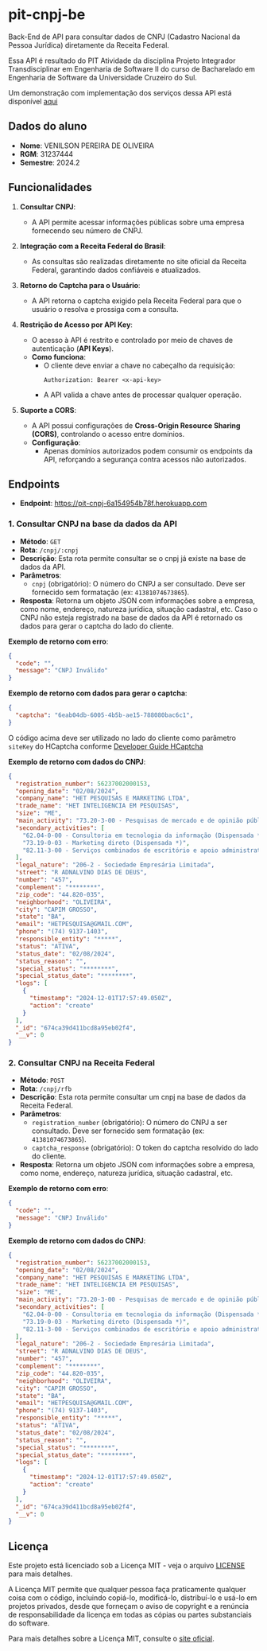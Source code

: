 # pit-cnpj-be

Back-End de API para consultar dados de CNPJ (Cadastro Nacional da Pessoa Jurídica) diretamente da Receita Federal.

Essa API é resultado do PIT Atividade da disciplina Projeto Integrador Transdisciplinar em Engenharia de Software II do curso de Bacharelado em Engenharia de Software da Universidade Cruzeiro do Sul.

Um demonstração com implementação dos serviços dessa API está disponível [aqui](https://pit-cnpj.venith.com.br)

## Dados do aluno
- **Nome**: VENILSON PEREIRA DE OLIVEIRA
- **RGM**: 31237444
- **Semestre**: 2024.2

## Funcionalidades

1. **Consultar CNPJ**:
   - A API permite acessar informações públicas sobre uma empresa fornecendo seu número de CNPJ.

2. **Integração com a Receita Federal do Brasil**:
   - As consultas são realizadas diretamente no site oficial da Receita Federal, garantindo dados confiáveis e atualizados.

3. **Retorno do Captcha para o Usuário**:
   - A API retorna o captcha exigido pela Receita Federal para que o usuário o resolva e prossiga com a consulta.

4. **Restrição de Acesso por API Key**:
   - O acesso à API é restrito e controlado por meio de chaves de autenticação (**API Keys**).
   - **Como funciona**:
     - O cliente deve enviar a chave no cabeçalho da requisição:
       ```http
       Authorization: Bearer <x-api-key>
       ```
     - A API valida a chave antes de processar qualquer operação.

5. **Suporte a CORS**:
   - A API possui configurações de **Cross-Origin Resource Sharing (CORS)**, controlando o acesso entre domínios.
   - **Configuração**:
     - Apenas domínios autorizados podem consumir os endpoints da API, reforçando a segurança contra acessos não autorizados.

## Endpoints

- **Endpoint**: https://pit-cnpj-6a154954b78f.herokuapp.com

### 1. **Consultar CNPJ na base da dados da API**
- **Método**: `GET`
- **Rota**: `/cnpj/:cnpj`
- **Descrição**: Esta rota permite consultar se o cnpj já existe na base de dados da API.
- **Parâmetros**:
  - `cnpj` (obrigatório): O número do CNPJ a ser consultado. Deve ser fornecido sem formatação (ex: `41381074673865`).
- **Resposta**: Retorna um objeto JSON com informações sobre a empresa, como nome, endereço, natureza jurídica, situação cadastral, etc. Caso o CNPJ não esteja registrado na base de dados da API é retornado os dados para gerar o captcha do lado do cliente.

**Exemplo de retorno com erro**:

```json
{
  "code": "",
  "message": "CNPJ Inválido"
}
```

**Exemplo de retorno com dados para gerar o captcha**:

```json
{
  "captcha": "6eab04db-6005-4b5b-ae15-788080bac6c1",
}
```
O código acima deve ser utilizado no lado do cliente como parâmetro `siteKey` do HCaptcha conforme [Developer Guide HCaptcha](https://docs.hcaptcha.com/)

**Exemplo de retorno com dados do CNPJ**:

```json
{
  "registration_number": 56237002000153,
  "opening_date": "02/08/2024",
  "company_name": "HET PESQUISAS E MARKETING LTDA",
  "trade_name": "HET INTELIGENCIA EM PESQUISAS",
  "size": "ME",
  "main_activity": "73.20-3-00 - Pesquisas de mercado e de opinião pública (Dispensada *)",
  "secondary_activities": [
    "62.04-0-00 - Consultoria em tecnologia da informação (Dispensada *)",
    "73.19-0-03 - Marketing direto (Dispensada *)",
    "82.11-3-00 - Serviços combinados de escritório e apoio administrativo (Dispensada *)"
  ],
  "legal_nature": "206-2 - Sociedade Empresária Limitada",
  "street": "R ADNALVINO DIAS DE DEUS",
  "number": "457",
  "complement": "********",
  "zip_code": "44.820-035",
  "neighborhood": "OLIVEIRA",
  "city": "CAPIM GROSSO",
  "state": "BA",
  "email": "HETPESQUISA@GMAIL.COM",
  "phone": "(74) 9137-1403",
  "responsible_entity": "*****",
  "status": "ATIVA",
  "status_date": "02/08/2024",
  "status_reason": "",
  "special_status": "********",
  "special_status_date": "********",
  "logs": [
    {
      "timestamp": "2024-12-01T17:57:49.050Z",
      "action": "create"
    }
  ],
  "_id": "674ca39d411bcd8a95eb02f4",
  "__v": 0
} 
```

### 2. **Consultar CNPJ na Receita Federal**
- **Método**: `POST`
- **Rota**: `/cnpj/rfb`
- **Descrição**: Esta rota permite consultar um cnpj na base de dados da Receita Federal.
- **Parâmetros**:
  - `registration_number` (obrigatório): O número do CNPJ a ser consultado. Deve ser fornecido sem formatação (ex: `41381074673865`).
  - `captcha_response` (obrigatório): O token do captcha resolvido do lado do cliente.
- **Resposta**: Retorna um objeto JSON com informações sobre a empresa, como nome, endereço, natureza jurídica, situação cadastral, etc.

**Exemplo de retorno com erro**:

```json
{
  "code": "",
  "message": "CNPJ Inválido"
}
```

**Exemplo de retorno com dados do CNPJ**:

```json
{
  "registration_number": 56237002000153,
  "opening_date": "02/08/2024",
  "company_name": "HET PESQUISAS E MARKETING LTDA",
  "trade_name": "HET INTELIGENCIA EM PESQUISAS",
  "size": "ME",
  "main_activity": "73.20-3-00 - Pesquisas de mercado e de opinião pública (Dispensada *)",
  "secondary_activities": [
    "62.04-0-00 - Consultoria em tecnologia da informação (Dispensada *)",
    "73.19-0-03 - Marketing direto (Dispensada *)",
    "82.11-3-00 - Serviços combinados de escritório e apoio administrativo (Dispensada *)"
  ],
  "legal_nature": "206-2 - Sociedade Empresária Limitada",
  "street": "R ADNALVINO DIAS DE DEUS",
  "number": "457",
  "complement": "********",
  "zip_code": "44.820-035",
  "neighborhood": "OLIVEIRA",
  "city": "CAPIM GROSSO",
  "state": "BA",
  "email": "HETPESQUISA@GMAIL.COM",
  "phone": "(74) 9137-1403",
  "responsible_entity": "*****",
  "status": "ATIVA",
  "status_date": "02/08/2024",
  "status_reason": "",
  "special_status": "********",
  "special_status_date": "********",
  "logs": [
    {
      "timestamp": "2024-12-01T17:57:49.050Z",
      "action": "create"
    }
  ],
  "_id": "674ca39d411bcd8a95eb02f4",
  "__v": 0
} 
```

## Licença

Este projeto está licenciado sob a Licença MIT - veja o arquivo [LICENSE](./LICENSE) para mais detalhes.

A Licença MIT permite que qualquer pessoa faça praticamente qualquer coisa com o código, incluindo copiá-lo, modificá-lo, distribuí-lo e usá-lo em projetos privados, desde que forneçam o aviso de copyright e a renúncia de responsabilidade da licença em todas as cópias ou partes substanciais do software.

Para mais detalhes sobre a Licença MIT, consulte o [site oficial](https://opensource.org/licenses/MIT).



